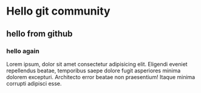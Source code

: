 # Hello git community
## hello from github
### hello again
Lorem ipsum, dolor sit amet consectetur adipisicing elit. Eligendi eveniet repellendus beatae, temporibus saepe dolore fugit asperiores minima dolorem excepturi. Architecto error beatae non praesentium! Itaque minima corrupti adipisci esse.
